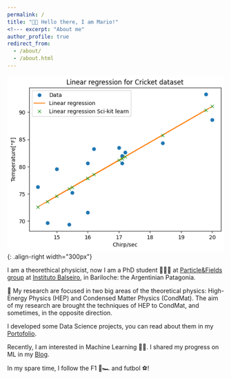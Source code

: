 ```yaml
---
permalink: /
title: "👋🏻 Hello there, I am Mario!"
<!--- excerpt: "About me"
author_profile: true
redirect_from: 
  - /about/
  - /about.html
---
```


![png](/images/LinearRegression_28_1.png){: .align-right width="300px"}

I am a theorethical physicist, now I am a PhD student 👨🏻‍🎓 at [Particle&Fields group](https://fisica.cab.cnea.gov.ar/particulas/) at [Instituto Balseiro](https://www.ib.edu.ar/),  in Bariloche: the Argentinian Patagonia.

🔎 My research are focused in two big areas of the theoretical physics: High-Energy Physics (HEP) and Condensed Matter Physics (CondMat). The aim of my research are brought the techniques of HEP to CondMat, and sometimes, in the opposite direction. 

I developed some Data Science projects, you can read about them in my [Portofolio](https://mariosolisb.github.io/homepage/portfolio/).

Recently, I am interested in Machine Learning 🤖🧠. I shared my progress on ML in my [Blog](https://mariosolisb.github.io/homepage/blog/). 

In my spare time, I follow the F1 🏁🏎 and futbol ⚽! 

<!--- Example: editing a markdown file for a talk [Editing a markdown file for a talk](/images/editing-talk.png)

For more info
------
More info about configuring academicpages can be found in [the guide](https://academicpages.github.io/markdown/). The [guides for the Minimal Mistakes theme](https://mmistakes.github.io/minimal-mistakes/docs/configuration/) (which this theme was forked from) might also be helpful. --->
